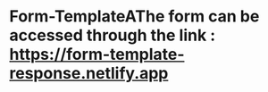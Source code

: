 # Form-TemplateAThe form can be accessed through the link : https://form-template-response.netlify.app
